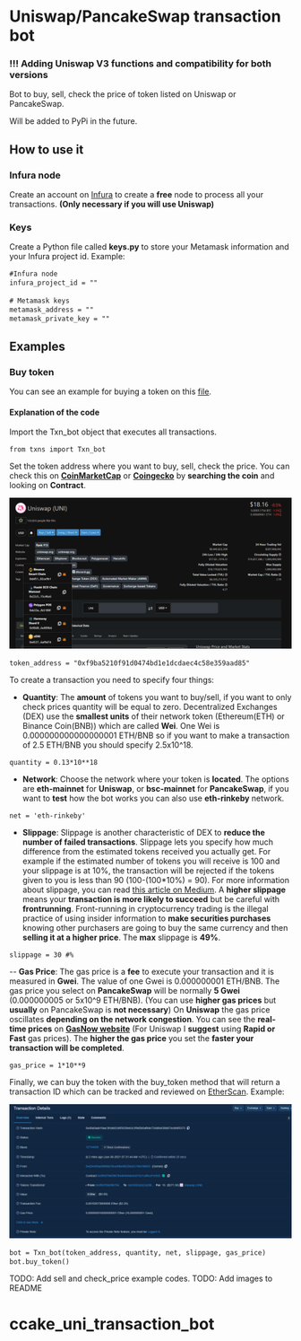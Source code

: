 # Uniswap/PancakeSwap transaction bot

### !!! **Adding Uniswap V3 functions and compatibility for both versions**

Bot to buy, sell, check the price of token listed on Uniswap or PancakeSwap.

Will be added to PyPi in the future.

## How to use it

### Infura node

Create an account on [Infura](https://infura.io/) to create a **free** node to process all your transactions. **(Only necessary if you will use Uniswap)**

### Keys

Create a Python file called **keys.py** to store your Metamask information and your Infura project id.
Example:

```(python)
#Infura node
infura_project_id = ""

# Metamask keys
metamask_address = ""
metamask_private_key = ""
```

## Examples

### Buy token

You can see an example for buying a token on this [file](buy_example.py).

#### Explanation of the code

Import the Txn_bot object that executes all transactions.

```(python)
from txns import Txn_bot
```

Set the token address where you want to buy, sell, check the price. You can check this on **[CoinMarketCap](https://coinmarketcap.com/)** or **[Coingecko](https://coingecko.com/)** by **searching the coin** and looking on **Contract**.

![Coingecko contract screenshot](images/coingecko_contracts.png)

```(python)
token_address = "0xf9ba5210f91d0474bd1e1dcdaec4c58e359aad85"
```

To create a transaction you need to specify four things:

- **Quantity**: The **amount** of tokens you want to buy/sell, if you want to only check prices quantity will be equal to zero.
    Decentralized Exchanges (DEX) use the **smallest units** of their network token (Ethereum(ETH) or Binance Coin(BNB)) which are called **Wei**.
    One Wei is 0.000000000000000001 ETH/BNB so if you want to make a transaction of 2.5 ETH/BNB you should specify 2.5x10^18.

```(python)
quantity = 0.13*10**18
```

- **Network**: Choose the network where your token is **located**.
    The options are **eth-mainnet** for **Uniswap**, or **bsc-mainnet** for **PancakeSwap**, if you want to **test** how the bot works you can also use **eth-rinkeby** network.

```(python)
net = 'eth-rinkeby'
```

- **Slippage**: Slippage is another characteristic of DEX to **reduce the number of failed transactions**.
    Slippage lets you specify how much difference from the estimated tokens received you actually get. For example if the estimated number of tokens you will receive is 100 and your slippage is at 10%, the transaction will be rejected if the tokens given to you is less than 90 (100-(100*10%) = 90). For more information about slippage, you can read [this article on Medium](https://dexenetwork.medium.com/what-is-slippage-and-why-does-it-matter-uniswap-example-43e32d712651).
    A **higher slippage** means your **transaction is more likely to succeed** but be careful with **frontrunning**. Front-running in cryptocurrency trading is the illegal practice of using insider information to **make securities purchases** knowing other purchasers are going to buy the same currency and then **selling it at a higher price**. The **max** slippage is **49%**.

```(python)
slippage = 30 #%
```

-- **Gas Price**: The gas price is a **fee** to execute your transaction and it is measured in **Gwei**.
    The value of one Gwei is 0.000000001 ETH/BNB.
    The gas price you select on **PancakeSwap** will be normally **5 Gwei** (0.000000005 or 5x10^9 ETH/BNB). (You can use **higher gas prices** but **usually** on PancakeSwap is **not necessary**)
    On **Uniswap** the gas price oscillates **depending on the network congestion**. You can see the **real-time prices** on **[GasNow website](https://www.gasnow.org/)** (For Uniswap I **suggest** using **Rapid or Fast** gas prices).
    The **higher the gas price** you set the **faster your transaction will be completed**.

```(python)
gas_price = 1*10**9
```

Finally, we can buy the token with the buy_token method that will return a transaction ID which can be tracked and reviewed on [EtherScan](https://etherscan.io/). Example:

![Ehterscan transaction screenshot](images/txn_etherscan.png)

```(python)
bot = Txn_bot(token_address, quantity, net, slippage, gas_price)
bot.buy_token()
```

TODO: Add sell and check_price example codes.
TODO: Add images to README
# ccake_uni_transaction_bot
